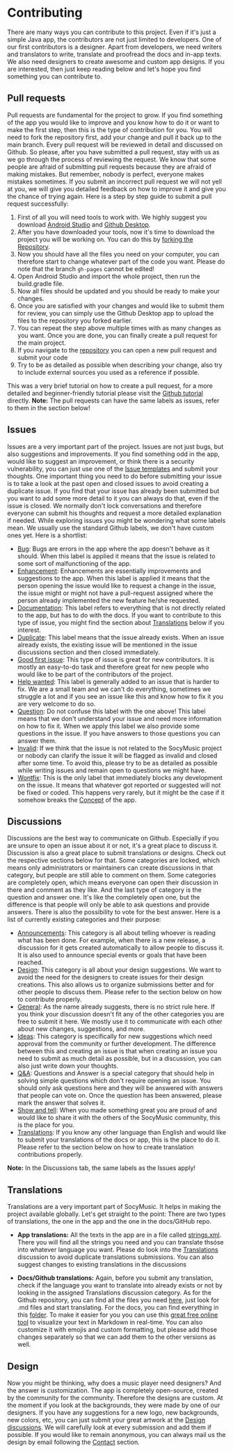 # Contributing
There are many ways you can contribute to this project. Even if it's just a simple Java app, the contributors are not just limited to developers. One of our first contributors is a designer.
Apart from developers, we need writers and translators to write, translate and proofread the docs and in-app texts. We also need designers to create awesome and custom app designs.
If you are interested, then just keep reading below and let's hope you find something you can contribute to.

## Pull requests
Pull requests are fundamental for the project to grow. If you find something of the app you would like to improve and you know how to do it or want to make the first step, then this is the type of contribution for you.
You will need to fork the repository first, add your change and pull it back up to the main branch.
Every pull request will be reviewed in detail and discussed on Github. So please, after you have submitted a pull request, stay with us as we go through the process of reviewing the request.
We know that some people are afraid of submitting pull requests because they are afraid of making mistakes. But remember, nobody is perfect, everyone makes mistakes sometimes. If you submit an incorrect pull request we will not yell at you, we will give you detailed feedback on how to improve it and give you the chance of trying again.
Here is a step by step guide to submit a pull request successfully:
1. First of all you will need tools to work with. We highly suggest you download [Android Studio](https://developer.android.com/studio/install) and [Github Desktop](https://desktop.github.com/).
2. After you have downloaded your tools, now it's time to download the project you will be working on. You can do this by [forking the Repository](https://docs.github.com/en/get-started/quickstart/fork-a-repo).
3. Now you should have all the files you need on your computer, you can therefore start to change whatever part of the code you want. Please do note that the branch `gh-pages` cannot be edited!
4. Open Android Studio and import the whole project, then run the build.gradle file.
5. Now all files should be updated and you should be ready to make your changes.
6. Once you are satisfied with your changes and would like to submit them for review, you can simply use the Github Desktop app to upload the files to the repository you forked earlier.
7. You can repeat the step above multiple times with as many changes as you want. Once you are done, you can finally create a pull request for the main project. 
8. If you navigate to the [repository](https://github.com/Benji377/SocyMusic/pulls) you can open a new pull request and submit your code
9. Try to be as detailed as possible when describing your change, also try to include external sources you used as a reference if possible.

This was a very brief tutorial on how to create a pull request, for a more detailed and beginner-friendly tutorial please visit the [Github tutorial](https://docs.github.com/en/github/collaborating-with-pull-requests/proposing-changes-to-your-work-with-pull-requests/creating-a-pull-request) directly.
**Note:** The pull requests can have the same labels as issues, refer to them in the section below!

## Issues
Issues are a very important part of the project. Issues are not just bugs, but also suggestions and improvements.
If you find something odd in the app, would like to suggest an improvement, or think there is a security vulnerability, you can just use one of the [Issue templates](https://github.com/Benji377/SocyMusic/issues/new/choose) and submit your thoughts.
One important thing you need to do before submitting your issue is to take a look at the past open and closed issues to avoid creating a duplicate issue. If you find that your issue has already been submitted but you want to add some more detail to it you can always do that, even if the issue is closed. We normally don't lock conversations and therefore everyone can submit his thoughts and request a more detailed explanation if needed.
While exploring issues you might be wondering what some labels mean. We usually use the standard Github labels, we don't have custom ones yet.
Here is a shortlist:
- [Bug](https://github.com/Benji377/SocyMusic/issues?q=is%3Aopen+is%3Aissue+label%3Abug): Bugs are errors in the app where the app doesn't behave as it should. When this label is applied it means that the issue is related to some sort of malfunctioning of the app.
- [Enhancement](https://github.com/Benji377/SocyMusic/issues?q=is%3Aopen+is%3Aissue+label%3Aenhancement): Enhancements are essentially improvements and suggestions to the app. When this label is applied it means that the person opening the issue would like to request a change in the issue, the issue might or might not have a pull-request assigned where the person already implemented the new feature he/she requested.
- [Documentation](https://github.com/Benji377/SocyMusic/issues?q=is%3Aopen+is%3Aissue+label%3Adocumentation): This label refers to everything that is not directly related to the app, but has to do with the docs. If you want to contribute to this type of issue, you might find the section about [Translations](#translations) below if you interest.
- [Duplicate](https://github.com/Benji377/SocyMusic/issues?q=is%3Aopen+is%3Aissue+label%3Aduplicate): This label means that the issue already exists. When an issue already exists, the existing issue will be mentioned in the issue discussions section and then closed immediately.
- [Good first issue](https://github.com/Benji377/SocyMusic/issues?q=is%3Aopen+is%3Aissue+label%3A%22good+first+issue%22): This type of issue is great for new contributors. It is mostly an easy-to-do task and therefore great for new people who would like to be part of the contributors of the project.
- [Help wanted](https://github.com/Benji377/SocyMusic/issues?q=is%3Aopen+is%3Aissue+label%3A%22help+wanted%22): This label is generally added to an issue that is harder to fix. We are a small team and we can't do everything, sometimes we struggle a lot and if you see an issue like this and know how to fix it you are very welcome to do so.
- [Question](https://github.com/Benji377/SocyMusic/issues?q=is%3Aopen+is%3Aissue+label%3Aquestion): Do not confuse this label with the one above! This label means that we don't understand your issue and need more information on how to fix it. When we apply this label we also provide some questions in the issue. If you have answers to those questions you can answer them.
- [Invalid](https://github.com/Benji377/SocyMusic/issues?q=is%3Aopen+is%3Aissue+label%3Ainvalid): If we think that the issue is not related to the SocyMusic project or nobody can clarify the issue it will be flagged as invalid and closed after some time. To avoid this, please try to be as detailed as possible while writing issues and remain open to questions we might have.
- [Wontfix](https://github.com/Benji377/SocyMusic/issues?q=is%3Aopen+is%3Aissue+label%3Awontfix): This is the only label that immediately blocks any development on the issue. It means that whatever got reported or suggested will not be fixed or coded. This happens very rarely, but it might be the case if it somehow breaks the [Concept](./information/#concept-and-goals) of the app.

## Discussions
Discussions are the best way to communicate on Github. Especially if you are unsure to open an issue about it or not, it's a great place to discuss it. Discussion is also a great place to submit translations or designs. Check out the respective sections below for that. 
Some categories are locked, which means only administrators or maintainers can create discussions in that category, but people are still able to comment on them. Some categories are completely open, which means everyone can open their discussion in there and comment as they like. And the last type of category is the question and answer one. It's like the completely open one, but the difference is that people will only be able to ask questions and provide answers. There is also the possibility to vote for the best answer.
Here is a list of currently existing categories and their purpose:
- [Announcements](https://github.com/Benji377/SocyMusic/discussions/categories/announcements): This category is all about telling whoever is reading what has been done. For example, when there is a new release, a discussion for it gets created automatically to allow people to discuss it. It is also used to announce special events or goals that have been reached.
- [Design](https://github.com/Benji377/SocyMusic/discussions/categories/designs): This category is all about your design suggestions. We want to avoid the need for the designers to create issues for their design creations. This also allows us to organize submissions better and for other people to discuss them. Please refer to the section below on how to contribute properly.
- [General](https://github.com/Benji377/SocyMusic/discussions/categories/general): As the name already suggests, there is no strict rule here. If you think your discussion doesn't fit any of the other categories you are free to submit it here. We mostly use it to communicate with each other about new changes, suggestions, and more.
- [Ideas](https://github.com/Benji377/SocyMusic/discussions/categories/ideas): This category is specifically for new suggestions which need approval from the community or further development. The difference between this and creating an issue is that when creating an issue you need to submit as much detail as possible, but in a discussion, you can also just write down your thoughts.
- [Q&A](https://github.com/Benji377/SocyMusic/discussions/categories/q-a): Questions and Answer is a special category that should help in solving simple questions which don't require opening an issue. You should only ask questions here and they will be answered with answers that people can vote on. Once the question has been answered, please mark the answer that solves it.
- [Show and tell](https://github.com/Benji377/SocyMusic/discussions/categories/show-and-tell): When you made something great you are proud of and would like to share it with the others of the SocyMusic community, this is the place for you.
- [Translations](https://github.com/Benji377/SocyMusic/discussions/categories/translations): If you know any other language than English and would like to submit your translations of the docs or app, this is the place to do it. Please refer to the section below on how to create translation contributions properly.
 
**Note:** In the Discussions tab, the same labels as the Issues apply!

## Translations
Translations are a very important part of SocyMusic. It helps in making the project available globally. Let's get straight to the point: There are two types of translations, the one in the app and the one in the docs/GitHub repo.

- **App translations:**
All the texts in the app are in a file called [strings.xml](https://github.com/Benji377/SocyMusic/blob/main/app/src/main/res/values/strings.xml). There you will find all the strings you need and you can translate thsóse into whatever language you want. Please do look into the [Translations](https://github.com/Benji377/SocyMusic/discussions/categories/translations) discussion to avoid duplicate translations submissions. You can also suggest changes to existing translations in the discussions

- **Docs/Github translations:**
Again, before you submit any translation, check if the language you want to translate into already exists or not by looking in the assigned Translations discussion category. 
As for the Github repository, you can find all the files you need [here](https://github.com/Benji377/SocyMusic), just look for .md files and start translating. For the docs, you can find everything in this [folder](https://github.com/Benji377/SocyMusic/tree/main/docs).
To make it easier for you you can use this [great free online tool](https://dillinger.io/) to visualize your text in Markdown in real-time. You can also customize it with emojis and custom formatting, but please add those changes separately so that we can add them to the other versions as well.


## Design
Now you might be thinking, why does a music player need designers? And the answer is customization. The app is completely open-source, created by the community for the community. Therefore the designs are custom. At the moment if you look at the backgrounds, they were made by one of our designers. If you have any suggestions for a new logo, new backgrounds, new colors, etc, you can just submit your great artwork at the [Design discussions](https://github.com/Benji377/SocyMusic/discussions/categories/designs). We will carefully look at every submission and add them if possible. If you would like to remain anonymous, you can always mail us the design by email following the [Contact](./other/#contact) section.
